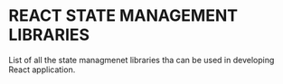 # REACT STATE MANAGEMENT LIBRARIES

List of all the state managmenet libraries tha can be used in developing React application.

